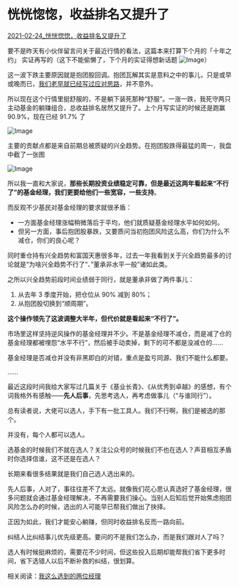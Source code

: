# 恍恍惚惚，收益排名又提升了

[2021-02-24_恍恍惚惚，收益排名又提升了](https://mp.weixin.qq.com/s?__biz=MzUzNjE3NzQ3Nw==&mid=2247487894&idx=1&sn=a961dc31633b43b409b5f8cbb32f4461&chksm=fafb6fbccd8ce6aaf0651dbe5d52725cc793311d5be7e09025334b1bc5f85c4d14d088820111&scene=178&cur_album_id=1683651118469316609#rd)



要不是昨天有小伙伴留言问关于最近行情的看法，这篇本来打算下个月的「十年之约」 实证再写的（这下不能偷懒了，下个月的实证得想新话题 ![Image](640-20211003120350583)）

这一波下跌主要原因就是抱团股回调。抱团瓦解其实是意料之中的事儿，只是或早或晚而已，[我们老早就已经写过应对思路](https://mp.weixin.qq.com/s?__biz=MzUzNjE3NzQ3Nw==&mid=2247487749&idx=1&sn=eb2747781a585b527865461179cf9877&scene=21#wechat_redirect)，并不意外。

所以现在这个行情里挺舒服的，不是躺下装死那种“舒服”。一涨一跌，我死守两只主动基金的躺赚组合，总收益排名居然又提升了。上个月写实证的时候还是跑赢 90.9%，现在已经 91.7% 了

![Image](../img/640-20211003120350583-3233830.)

主要的贡献点都是来自前期总被质疑的兴全趋势。在抱团股跌得最猛的周一，我盘中截了一张图

![Image](640-20211003120350919)

所以我一直和大家说，**那些长期投资业绩稳定可靠，但是最近这两年看起来“不行了”的基金经理，我们更要给他们一些宽容，一些支持**。

而反观不少基民对基金经理的要求就很矛盾：

- 一方面基金经理涨幅稍微落后于平均，他们就质疑基金经理水平如何如何。
- 但另一方面，事后抱团股暴跌，又要质问当初抱团风险这么高，你们为什么不减仓，你们的良心呢？

同时重仓持有兴全趋势和富国天惠很多年，过去一年我看到关于兴全趋势最多的讨论就是“为啥兴全趋势不行了“、”董承非水平一般”诸如此类。

之所以兴全趋势前段时间业绩弱于同行，就是董承非做了两件事儿：

1. 从去年 3 季度开始，把仓位从 90% 减到 80%；
2. 从抱团股切换到“顺周期”。

**这个操作领先了这波调整大半年，但代价就是看起来“不行了”。**

市场里这样坚持逆风操作的基金经理并不少。不是基金经理不减仓，而是减了仓的基金经理都被埋怨“水平不行”，然后被手动卖掉，剩下的可不都是没减仓的……

基金经理是否减仓并没有非黑即白的对错，重点是盈亏同源、我们不能什么都要。

……

最近这段时间我给大家写过几篇关于《基业长青》、《从优秀到卓越》的感想，有个词我格外有感触——**先人后事**，先思考选人，再考虑做事儿（“与谁同行”）。

总有读者说，大佬可以选人，手下有一批工具人。我们不行啊，我们是被选的那个。

并没有，每个人都可以选人。

选基金的时候我们不就在选人？关注公众号的时候我们不也在选人？声音相互矛盾时你选择信谁，这不还是在选人？

长期来看很多结果就是我们自己选人选出来的。

先人后事，人对了，事往往差不了太远。就像我们花心思认真选好了基金经理，很多问题就会通过基金经理解决，不再需要我们操心。当别人后知后觉开始焦虑抱团风险怎么办的时候，选出的人可能早已帮我们做出了抉择。

正因为如此，我们才能安心躺赚，但同时收益排名反而一路向前。

纠结人比纠结事儿优先级更高。要问的不是我们怎么办，而是我们跟对人了吗？

选人有时候挺麻烦的，需要花不少时间，但这些投入后期却能帮我们省下更多时间，省下选错人以后不断补救的纠结，很划算。

相关阅读：[我这么选到的两位经理](http://mp.weixin.qq.com/s?__biz=MzUzNjE3NzQ3Nw==&mid=2247487635&idx=1&sn=b5c6c47c09f21f083635fbd33794ff84&chksm=fafb6eb9cd8ce7af9d8be37b7a4e23dcbc7ca24bb41e402388fe364a9d3a212ef3af79761fed&scene=21#wechat_redirect)